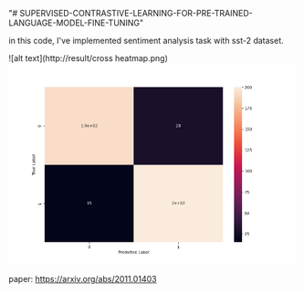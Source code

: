 "# SUPERVISED-CONTRASTIVE-LEARNING-FOR-PRE-TRAINED-LANGUAGE-MODEL-FINE-TUNING" 


in this code, I've implemented sentiment analysis task with sst-2 dataset.

![alt text](http://result/cross heatmap.png)
<img src="/result/cross heatmap.png" alt="Alt text" title="Optional title">

paper:
https://arxiv.org/abs/2011.01403
